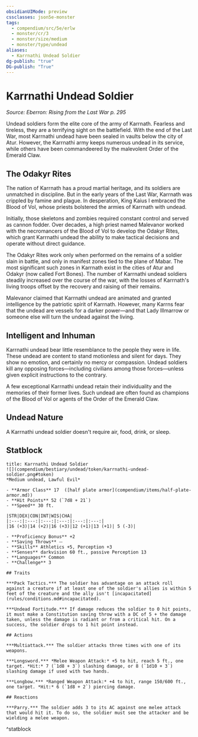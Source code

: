 ```yaml
---
obsidianUIMode: preview
cssclasses: json5e-monster
tags:
  - compendium/src/5e/erlw
  - monster/cr/3
  - monster/size/medium
  - monster/type/undead
aliases:
  - Karrnathi Undead Soldier
dg-publish: "true"
DG-publish: "True"
---
```

# Karrnathi Undead Soldier
*Source: Eberron: Rising from the Last War p. 295*  

Undead soldiers form the elite core of the army of Karrnath. Fearless and tireless, they are a terrifying sight on the battlefield. With the end of the Last War, most Karrnathi undead have been sealed in vaults below the city of Atur. However, the Karrnathi army keeps numerous undead in its service, while others have been commandeered by the malevolent Order of the Emerald Claw.

## The Odakyr Rites

The nation of Karrnath has a proud martial heritage, and its soldiers are unmatched in discipline. But in the early years of the Last War, Karrnath was crippled by famine and plague. In desperation, King Kaius I embraced the Blood of Vol, whose priests bolstered the armies of Karrnath with undead.

Initially, those skeletons and zombies required constant control and served as cannon fodder. Over decades, a high priest named Malevanor worked with the necromancers of the Blood of Vol to develop the Odakyr Rites, which grant Karrnathi undead the ability to make tactical decisions and operate without direct guidance.

The Odakyr Rites work only when performed on the remains of a soldier slain in battle, and only in manifest zones tied to the plane of Mabar. The most significant such zones in Karrnath exist in the cities of Atur and Odakyr (now called Fort Bones). The number of Karrnathi undead soldiers steadily increased over the course of the war, with the losses of Karrnath's living troops offset by the recovery and raising of their remains.

Malevanor claimed that Karrnathi undead are animated and granted intelligence by the patriotic spirit of Karrnath. However, many Karrns fear that the undead are vessels for a darker power—and that Lady Illmarrow or someone else will turn the undead against the living.

## Intelligent and Inhuman

Karrnathi undead bear little resemblance to the people they were in life. These undead are content to stand motionless and silent for days. They show no emotion, and certainly no mercy or compassion. Undead soldiers kill any opposing forces—including civilians among those forces—unless given explicit instructions to the contrary.

A few exceptional Karrnathi undead retain their individuality and the memories of their former lives. Such undead are often found as champions of the Blood of Vol or agents of the Order of the Emerald Claw.

## Undead Nature

A Karrnathi undead soldier doesn't require air, food, drink, or sleep.

## Statblock

```ad-statblock
title: Karrnathi Undead Soldier
![](compendium/bestiary/undead/token/karrnathi-undead-soldier.png#token)
*Medium undead, Lawful Evil*

- **Armor Class** 17  ([half plate armor](compendium/items/half-plate-armor.md))
- **Hit Points** 52 (`7d8 + 21`)
- **Speed** 30 ft.

|STR|DEX|CON|INT|WIS|CHA|
|:---:|:---:|:---:|:---:|:---:|:---:|
|16 (+3)|14 (+2)|16 (+3)|12 (+1)|13 (+1)| 5 (-3)|

- **Proficiency Bonus** +2
- **Saving Throws** ⏤
- **Skills** Athletics +5, Perception +3
- **Senses** darkvision 60 ft., passive Perception 13
- **Languages** Common
- **Challenge** 3

## Traits

***Pack Tactics.*** The soldier has advantage on an attack roll against a creature if at least one of the soldier's allies is within 5 feet of the creature and the ally isn't [incapacitated](rules/conditions.md#incapacitated).

***Undead Fortitude.*** If damage reduces the soldier to 0 hit points, it must make a Constitution saving throw with a DC of 5 + the damage taken, unless the damage is radiant or from a critical hit. On a success, the soldier drops to 1 hit point instead.

## Actions

***Multiattack.*** The soldier attacks three times with one of its weapons.

***Longsword.*** *Melee Weapon Attack:* +5 to hit, reach 5 ft., one target. *Hit:* 7 (`1d8 + 3`) slashing damage, or 8 (`1d10 + 3`) slashing damage if used with two hands.

***Longbow.*** *Ranged Weapon Attack:* +4 to hit, range 150/600 ft., one target. *Hit:* 6 (`1d8 + 2`) piercing damage.

## Reactions

***Parry.*** The soldier adds 3 to its AC against one melee attack that would hit it. To do so, the soldier must see the attacker and be wielding a melee weapon.
```
^statblock